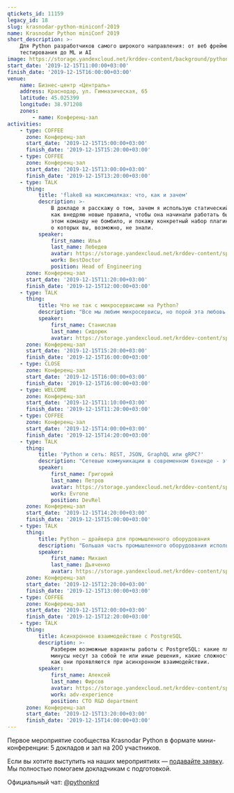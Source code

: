 ```yaml
---
qtickets_id: 11159
legacy_id: 18
slug: krasnodar-python-miniconf-2019
name: Krasnodar Python miniConf 2019
short_description: >-
    Для Python разработчиков самого широкого направления: от веб фреймворков и
    тестирования до ML и AI
image: https://storage.yandexcloud.net/krddev-content/background/python.jpg
start_date: '2019-12-15T11:00:00+03:00'
finish_date: '2019-12-15T16:00:00+03:00'
venue:
    name: Бизнес-центр «Централь»
    address: Краснодар, ул. Гимназическая, 65
    latitude: 45.025399
    longitude: 38.971208
    zones:
        - name: Конференц-зал
activities:
    - type: COFFEE
      zone: Конференц-зал
      start_date: '2019-12-15T15:00:00+03:00'
      finish_date: '2019-12-15T15:20:00+03:00'
    - type: COFFEE
      zone: Конференц-зал
      start_date: '2019-12-15T13:00:00+03:00'
      finish_date: '2019-12-15T13:20:00+03:00'
    - type: TALK
      thing:
          title: 'flake8 на максималках: что, как и зачем'
          description: >-
              В докладе я расскажу о том, зачем я использую статический анализ кода,
              как внедряю новые правила, чтобы она начинали работать быстро, но при
              этом команду не бомбило, и покажу конкретный набор плагинов для flake8,
              о которых вы, возможно, не знали.
          speaker:
              first_name: Илья
              last_name: Лебедев
              avatar: https://storage.yandexcloud.net/krddev-content/speakers/ilya-lebedev.jpg
              work: BestDoctor
              position: Head of Engineering
      zone: Конференц-зал
      start_date: '2019-12-15T11:20:00+03:00'
      finish_date: '2019-12-15T12:00:00+03:00'
    - type: TALK
      thing:
          title: Что не так с микросервисами на Python?
          description: "Все мы любим микросервисы, но порой эта любовь несёт лишь боль и разочарование.\r\n\r\nВ докладе Станислав расскажет о своих поисках серебряной пули при переходе к микросервисной архитектуре, проблеме выбора в Python и чем всё это закончилось."
          speaker:
              first_name: Станислав
              last_name: Сидорюк
              avatar: https://storage.yandexcloud.net/krddev-content/speakers/stas-sidorchuk.jpg
      zone: Конференц-зал
      start_date: '2019-12-15T15:20:00+03:00'
      finish_date: '2019-12-15T16:00:00+03:00'
    - type: CLOSE
      zone: Конференц-зал
      start_date: '2019-12-15T16:00:00+03:00'
      finish_date: '2019-12-15T16:00:00+03:00'
    - type: WELCOME
      zone: Конференц-зал
      start_date: '2019-12-15T11:10:00+03:00'
      finish_date: '2019-12-15T11:20:00+03:00'
    - type: COFFEE
      zone: Конференц-зал
      start_date: '2019-12-15T14:00:00+03:00'
      finish_date: '2019-12-15T14:20:00+03:00'
    - type: TALK
      thing:
          title: 'Python и сеть: REST, JSON, GraphQL или gRPC?'
          description: "Сетевые коммуникации в современном бэкенде - это множество конкурирующих протоколов, стандартов и подходов. У нас есть \"REST\", который каждый разработчик реализует по-своему, есть пересекающиеся JSON Schema и Open API, есть JSON API, GraphQL, gRPC и много чего еще.\r\n\r\nБольшинство Python приложений начинает свое сетевое общение с REST.  \r\nПо мере развития разработчику приходится отвечать на мелкие, но важные вопросы: как передавать дату и время, большие объемы данных, обеспечивать авторизацию и так далее.\r\n\r\nВ докладе я расскажу про современные подходы коммуникаций Python backend приложений друг с другом и фронтендом, с какими сложностями мы боремся и что сейчас считается Pythonic."
          speaker:
              first_name: Григорий
              last_name: Петров
              avatar: https://storage.yandexcloud.net/krddev-content/speakers/grisha-petrov.jpg
              work: Evrone
              position: DevRel
      zone: Конференц-зал
      start_date: '2019-12-15T14:20:00+03:00'
      finish_date: '2019-12-15T15:00:00+03:00'
    - type: TALK
      thing:
          title: Python — драйвера для промышленного оборудования
          description: "Большая часть промышленного оборудования использует интерфейсы RS-232 и RS-485.\r\n\r\nВ докладе расскажу о них, как с ними работать и создавать драйвера на python.  \r\nРазберем физический уровень обмена данными с устройствами.  \r\nС какими сложностями сталкивался при разработке драйверов и как их решал."
          speaker:
              first_name: Михаил
              last_name: Дьяченко
              avatar: https://storage.yandexcloud.net/krddev-content/speakers/mick-diyachenko.jpg
      zone: Конференц-зал
      start_date: '2019-12-15T12:20:00+03:00'
      finish_date: '2019-12-15T13:00:00+03:00'
    - type: COFFEE
      zone: Конференц-зал
      start_date: '2019-12-15T12:00:00+03:00'
      finish_date: '2019-12-15T12:20:00+03:00'
    - type: TALK
      thing:
          title: Асинхронное взаимодействие с PostgreSQL
          description: >-
              Разберем возможные варианты работы с PostgreSQL: какие плюсы и какие
              минусы несут за собой те или иные решения, какие сложности вносят ORM и
              как они проявляются при асинхронном взаимодействии.
          speaker:
              first_name: Алексей
              last_name: Фирсов
              avatar: https://storage.yandexcloud.net/krddev-content/speakers/aleks-firsov.jpg
              work: adv-experience
              position: CTO R&D department
      zone: Конференц-зал
      start_date: '2019-12-15T13:20:00+03:00'
      finish_date: '2019-12-15T14:00:00+03:00'
---
```


Первое мероприятие сообщества Krasnodar Python в формате мини-конференции: 5 докладов и зал на 200 участников.

Если вы хотите выступить на наших мероприятиях — [подавайте заявку](https://krd.dev/cfp). Мы полностью помогаем докладчикам с подготовкой.

Официальный чат: [@pythonkrd](https://t.me/pythonkrd)
